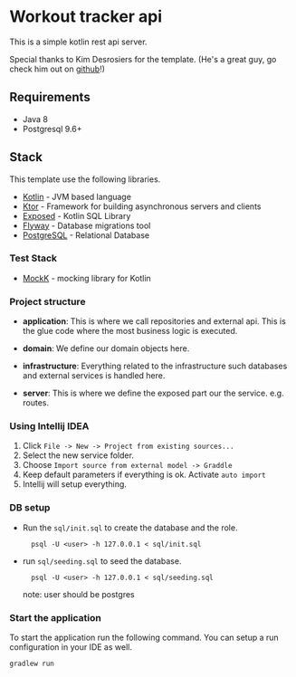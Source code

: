 # Workout tracker api
This is a simple kotlin rest api server.

Special thanks to Kim Desrosiers for the template. (He's a great guy, go check him out on [github](https://github.com/kimond)!)

## Requirements
* Java 8
* Postgresql 9.6+

## Stack
This template use the following libraries.
* [Kotlin](https://kotlinlang.org/) - JVM based language
* [Ktor](https://ktor.io/) - Framework for building asynchronous servers and clients
* [Exposed](https://github.com/JetBrains/Exposed) - Kotlin SQL Library
* [Flyway](https://flywaydb.org/) - Database migrations tool
* [PostgreSQL](https://www.postgresql.org/) - Relational Database

### Test Stack
* [MockK](https://mockk.io/) - mocking library for Kotlin

### Project structure
* **application**: This is where we call repositories and external api.
  This is the glue code where the most business logic is executed.
  
* **domain**: We define our domain objects here. 

* **infrastructure**: Everything related to the infrastructure such databases and
  external services is handled here.
  
* **server**: This is where we define the exposed part our the service. e.g. routes.

### Using Intellij IDEA
1. Click `File -> New -> Project from existing sources...`
2. Select the new service folder.
3. Choose `Import source from external model -> Graddle`
4. Keep default parameters if everything is ok. Activate `auto import`
5. Intellij will setup everything.

### DB setup
* Run the `sql/init.sql` to create the database and the role.
  ```
    psql -U <user> -h 127.0.0.1 < sql/init.sql
  ```
* run `sql/seeding.sql` to seed the database.
  ```
    psql -U <user> -h 127.0.0.1 < sql/seeding.sql
  ```
  note: user should be postgres

### Start the application
To start the application run the following command. You can setup a run configuration
in your IDE as well.
```
gradlew run
```




